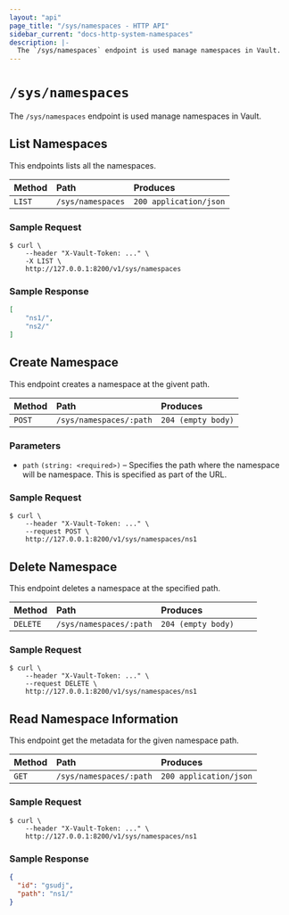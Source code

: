 ```yaml
---
layout: "api"
page_title: "/sys/namespaces - HTTP API"
sidebar_current: "docs-http-system-namespaces"
description: |-
  The `/sys/namespaces` endpoint is used manage namespaces in Vault.
---
```


# `/sys/namespaces`

The `/sys/namespaces` endpoint is used manage namespaces in Vault.

## List Namespaces

This endpoints lists all the namespaces.

| Method   | Path                         | Produces               |
| :------- | :--------------------------- | :--------------------- |
| `LIST`   | `/sys/namespaces`            | `200 application/json` |

### Sample Request

```
$ curl \
    --header "X-Vault-Token: ..." \
    -X LIST \
    http://127.0.0.1:8200/v1/sys/namespaces
```

### Sample Response

```json
[
    "ns1/",
    "ns2/"
]

```

## Create Namespace

This endpoint creates a namespace at the givent path.

| Method   | Path                         | Produces               |
| :------- | :--------------------------- | :--------------------- |
| `POST`   | `/sys/namespaces/:path`      | `204 (empty body)`     |

### Parameters

- `path` `(string: <required>)` – Specifies the path where the namespace
  will be namespace. This is specified as part of the URL.

### Sample Request

```
$ curl \
    --header "X-Vault-Token: ..." \
    --request POST \
    http://127.0.0.1:8200/v1/sys/namespaces/ns1
```

## Delete Namespace

This endpoint deletes a namespace at the specified path.

| Method   | Path                         | Produces               |
| :------- | :--------------------------- | :--------------------- |
| `DELETE` | `/sys/namespaces/:path`      | `204 (empty body)    ` |

### Sample Request

```
$ curl \
    --header "X-Vault-Token: ..." \
    --request DELETE \
    http://127.0.0.1:8200/v1/sys/namespaces/ns1
```

## Read Namespace Information

This endpoint get the metadata for the given namespace path.

| Method   | Path                         | Produces               |
| :------- | :--------------------------- | :--------------------- |
| `GET`    | `/sys/namespaces/:path`      | `200 application/json` |

### Sample Request

```
$ curl \
    --header "X-Vault-Token: ..." \
    http://127.0.0.1:8200/v1/sys/namespaces/ns1
```

### Sample Response

```json
{
  "id": "gsudj",
  "path": "ns1/"
}
```
